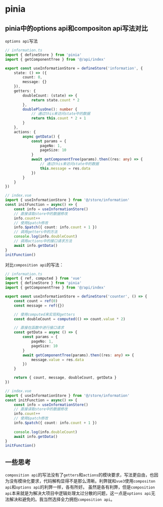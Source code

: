 # pinia
## pinia中的options api和compositon api写法对比

`options api`写法
```ts
// information.ts
import { defineStore } from 'pinia'
import { getComponentTree } from '@/api/index'

export const useInformationStore = defineStore('information', {
    state: () => ({
        count: 0,
        message: {}
    }),
    getters: {
        doubleCount: (state) => {
            return state.count * 2
        },
        doublePlusOne(): number {
            // 通过this来访问state中的数据
            return this.count * 2 + 1
        }
    },
    actions: {
        async getData() {
            const params = {
                pageNo: 1,
                pageSize: 10
            }
            await getComponentTree(params).then((res: any) => {
                // 通过this来访问state中的数据
                this.message = res.data
            })
        }
    }
})
```

```ts
// index.vue
import { useInformationStore } from '@/store/information'
const initFunction = async() => {
    const info = useInformationStore()
    // 直接读取store中的数据修改
    info.count++
    // 使用$patch修改
    info.$patch({ count: info.count + 1 })
    // 调用getters中的方法
    console.log(info.doubleCount)
    // 调用actions中的接口请求方法
    await info.getData()
}
initFunction()
```

对比`composition api`的写法：
```ts
// information.ts
import { ref, computed } from 'vue'
import { defineStore } from 'pinia'
import { getComponentTree } from '@/api/index'

export const useInformationStore = defineStore('counter', () => {
    const count = ref(0)
    const message = ref({})

    // 使用computed来实现和getters
    const doubleCount = computed(() => count.value * 2)

    // 直接在函数中进行接口请求
    const getData = async () => {
        const params = {
            pageNo: 1,
            pageSize: 10
        }
        await getComponentTree(params).then((res: any) => {
            message.value = res.data
        })
    }

    return { count, message, doubleCount, getData }
})
```

```ts
// index.vue
import { useInformationStore } from '@/store/information'
const initFunction = async() => {
    const info = useInformationStore()
    // 直接读取store中的数据修改
    info.count++
    // 使用$patch修改
    info.$patch({ count: info.count + 1 })
    
    console.log(info.doubleCount)
    await info.getData()
}
initFunction()
```

## 一些思考
`composition api`的写法没有了`getters`和`actions`的模块要求，写法更自由，也因为没有模块化要求，代码解构显得不是那么清晰。利弊就和`vue3`使用`compositon api`和`options api`的利弊一样，各有所好。
虽然是各有利弊，但是`composition api`本来就是为解决大项目中逻辑处理太过分散的问题，这一点是`options api`无法解决和避免的。我当然选择全力拥抱`composition api`。